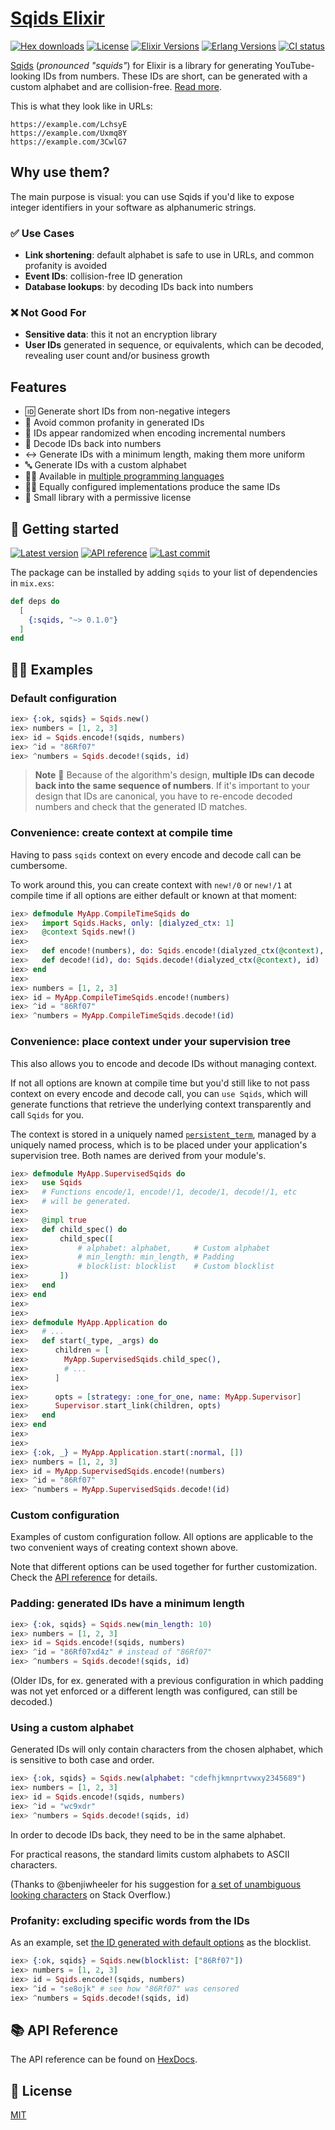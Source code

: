 # [Sqids Elixir](https://sqids.org/elixir)

[![Hex downloads](https://img.shields.io/hexpm/dt/sqids.svg)](https://hex.pm/packages/sqids)
[![License](https://img.shields.io/hexpm/l/sqids.svg)](https://github.com/sqids/sqids-elixir/blob/main/LICENSE)
[![Elixir Versions](https://img.shields.io/badge/Elixir-1.7%20to%201.17-blue)](https://elixir-lang.org/)
[![Erlang Versions](https://img.shields.io/badge/Erlang%2FOTP-21.3%20to%2027-blue)](https://www.erlang.org)
[![CI status](https://github.com/sqids/sqids-elixir/actions/workflows/ci.yml/badge.svg)](https://github.com/sqids/sqids-elixir/actions/workflows/ci.yml)

[Sqids](https://sqids.org/elixir) (*pronounced "squids"*) for Elixir is a
library for generating YouTube-looking IDs from numbers. These IDs are short,
can be generated with a custom alphabet and are collision-free. [Read
more](https://sqids.org/faq).

This is what they look like in URLs:
```
https://example.com/LchsyE
https://example.com/Uxmq8Y
https://example.com/3CwlG7
```

## Why use them?

The main purpose is visual: you can use Sqids if you'd like to expose integer
identifiers in your software as alphanumeric strings.

### ✅ Use Cases

* **Link shortening**: default alphabet is safe to use in URLs, and common
  profanity is avoided
* **Event IDs**: collision-free ID generation
* **Database lookups**: by decoding IDs back into numbers

### ❌ Not Good For

* **Sensitive data**: this it not an encryption library
* **User IDs** generated in sequence, or equivalents, which can be decoded,
  revealing user count and/or business growth

## Features

* 🆔 Generate short IDs from non-negative integers
* 🤬 Avoid common profanity in generated IDs
* 🎲 IDs appear randomized when encoding incremental numbers
* 🧰 Decode IDs back into numbers
* ↔️ Generate IDs with a minimum length, making them more uniform
* 🔤 Generate IDs with a custom alphabet
* 👩‍💻 Available in [multiple programming languages](https://sqids.org)
* 👯‍♀️ Equally configured implementations produce the same IDs
* 🍻 Small library with a permissive license

## 🚀 Getting started

[![Latest version](https://img.shields.io/hexpm/v/sqids.svg?style=flat)](https://hex.pm/packages/sqids)
[![API reference](https://img.shields.io/badge/hex-docs-lightgreen.svg)](https://hexdocs.pm/sqids/)
[![Last commit](https://img.shields.io/github/last-commit/sqids/sqids-elixir.svg)](https://github.com/sqids/sqids-elixir/commits/main)

The package can be installed by adding `sqids` to your list of dependencies in
`mix.exs`:

```elixir
def deps do
  [
    {:sqids, "~> 0.1.0"}
  ]
end
```

## 👩‍💻 Examples

### Default configuration

```elixir
iex> {:ok, sqids} = Sqids.new()
iex> numbers = [1, 2, 3]
iex> id = Sqids.encode!(sqids, numbers)
iex> ^id = "86Rf07"
iex> ^numbers = Sqids.decode!(sqids, id)
```

> **Note**
> 🚧 Because of the algorithm's design, **multiple IDs can decode back into the
> same sequence of numbers**. If it's important to your design that IDs are
> canonical, you have to re-encode decoded numbers and check that the
> generated ID matches.

### Convenience: create context at compile time

Having to pass `sqids` context on every encode and decode call can be
cumbersome.

To work around this, you can create context with `new!/0` or `new!/1` at compile
time if all options are either default or known at that moment:

```elixir
iex> defmodule MyApp.CompileTimeSqids do
iex>   import Sqids.Hacks, only: [dialyzed_ctx: 1]
iex>   @context Sqids.new!()
iex>
iex>   def encode!(numbers), do: Sqids.encode!(dialyzed_ctx(@context), numbers)
iex>   def decode!(id), do: Sqids.decode!(dialyzed_ctx(@context), id)
iex> end
iex>
iex> numbers = [1, 2, 3]
iex> id = MyApp.CompileTimeSqids.encode!(numbers)
iex> ^id = "86Rf07"
iex> ^numbers = MyApp.CompileTimeSqids.decode!(id)
```

### Convenience: place context under your supervision tree

This also allows you to encode and decode IDs without managing context.

If not all options are known at compile time but you'd still like to not pass
context on every encode and decode call, you can `use Sqids`, which will
generate functions that retrieve the underlying context transparently and call
`Sqids` for you.

The context is stored in a uniquely named
[`persistent_term`](https://www.erlang.org/doc/man/persistent_term), managed by
a uniquely named process, which is to be placed under your application's
supervision tree. Both names are derived from your module's.

```elixir
iex> defmodule MyApp.SupervisedSqids do
iex>   use Sqids
iex>   # Functions encode/1, encode!/1, decode/1, decode!/1, etc
iex>   # will be generated.
iex>
iex>   @impl true
iex>   def child_spec() do
iex>       child_spec([
iex>           # alphabet: alphabet,     # Custom alphabet
iex>           # min_length: min_length, # Padding
iex>           # blocklist: blocklist    # Custom blocklist
iex>       ])
iex>   end
iex> end
iex>
iex>
iex> defmodule MyApp.Application do
iex>   # ...
iex>   def start(_type, _args) do
iex>      children = [
iex>        MyApp.SupervisedSqids.child_spec(),
iex>        # ...
iex>      ]
iex>
iex>      opts = [strategy: :one_for_one, name: MyApp.Supervisor]
iex>      Supervisor.start_link(children, opts)
iex>   end
iex> end
iex>
iex>
iex> {:ok, _} = MyApp.Application.start(:normal, [])
iex> numbers = [1, 2, 3]
iex> id = MyApp.SupervisedSqids.encode!(numbers)
iex> ^id = "86Rf07"
iex> ^numbers = MyApp.SupervisedSqids.decode!(id)
```

### Custom configuration

Examples of custom configuration follow. All options are applicable to the two
convenient ways of creating context shown above.

Note that different options can be used together for further customization.
Check the [API reference](https://hexdocs.pm/sqids/api-reference.html) for
details.

### Padding: generated IDs have a minimum length

```elixir
iex> {:ok, sqids} = Sqids.new(min_length: 10)
iex> numbers = [1, 2, 3]
iex> id = Sqids.encode!(sqids, numbers)
iex> ^id = "86Rf07xd4z" # instead of "86Rf07"
iex> ^numbers = Sqids.decode!(sqids, id)
```

(Older IDs, for ex. generated with a previous configuration in which padding
was not yet enforced or a different length was configured, can still be
decoded.)

### Using a custom alphabet

Generated IDs will only contain characters from the chosen alphabet, which is
sensitive to both case and order.

```elixir
iex> {:ok, sqids} = Sqids.new(alphabet: "cdefhjkmnprtvwxy2345689")
iex> numbers = [1, 2, 3]
iex> id = Sqids.encode!(sqids, numbers)
iex> ^id = "wc9xdr"
iex> ^numbers = Sqids.decode!(sqids, id)
```

In order to decode IDs back, they need to be in the same alphabet.

For practical reasons, the standard limits custom alphabets to ASCII
characters.

(Thanks to @benjiwheeler for his suggestion for [a set of unambiguous looking
characters](https://stackoverflow.com/questions/11919708/set-of-unambiguous-looking-letters-numbers-for-user-input/58098360#58098360)
on Stack Overflow.)

### Profanity: excluding specific words from the IDs

As an example, set [the ID generated with default
options](#default-configuration) as the blocklist.

```elixir
iex> {:ok, sqids} = Sqids.new(blocklist: ["86Rf07"])
iex> numbers = [1, 2, 3]
iex> id = Sqids.encode!(sqids, numbers)
iex> ^id = "se8ojk" # see how "86Rf07" was censored
iex> ^numbers = Sqids.decode!(sqids, id)
```

## 📚 API Reference

The API reference can be found on
[HexDocs](https://hexdocs.pm/sqids/api-reference.html).

## 📝 License

[MIT](LICENSE)
